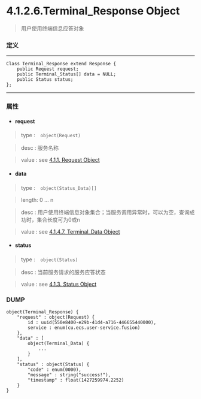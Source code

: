 # 4.1.2.6.Terminal_Response Object

> 用户使用终端信息应答对象



### 定义

---
```
Class Terminal_Response extend Response {
    public Request request;
    public Terminal_Status[] data = NULL;
    public Status status;
};
```
---


### 属性


* #### request

> type :　`object(Request)`

> desc : 服务名称

> value : see [4.1.1. Request Object](/definition/request_object.html#411-request-object)



* #### data

> type :　`object(Status_Data)[]`

> length: 0 ... n

> desc : 用户使用终端信息对象集合；当服务调用异常时，可以为空，查询成功时，集合长度可为0或n

> value : see [4.1.4.7. Terminal_Data Object](/definition/terminal_data_object.html#4147-terminal_data-object)



* #### status

> type :　`object(Status)`

> desc : 当前服务请求的服务应答状态

> value : see [4.1.3. Status Object](/definition/status_object.html#413-status-object)



### DUMP

```
object(Terminal_Response) {
    "request" : object(Request) {
        id : uuid(550e8400-e29b-41d4-a716-446655440000),
        service : enum(cu.ecs.user-service.fusion)
    },
    "data" : [
        object(Terminal_Data) {
            ...
        }
    ],
    "status" : object(Status) {
        "code" : enum(0000),
        "message" : string("success!"),
        "timestamp" : float(1427259974.2252)
    }
}
```
